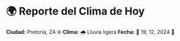 # 🌍 Reporte del Clima de Hoy

**Ciudad:** Pretoria, ZA 🌐
**Clima:** 🌧️ Lluvia ligera
**Fecha:** 📅 19, 12, 2024 🚀

